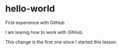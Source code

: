 # hello-world
First experience with GitHub

I am learnig how to work with GitHub.

This change is the first one since I started this lesson.

